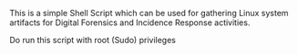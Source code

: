 This is a simple Shell Script which can be used for gathering Linux system artifacts for Digital Forensics and Incidence Response activities.

Do run this script with root (Sudo) privileges
